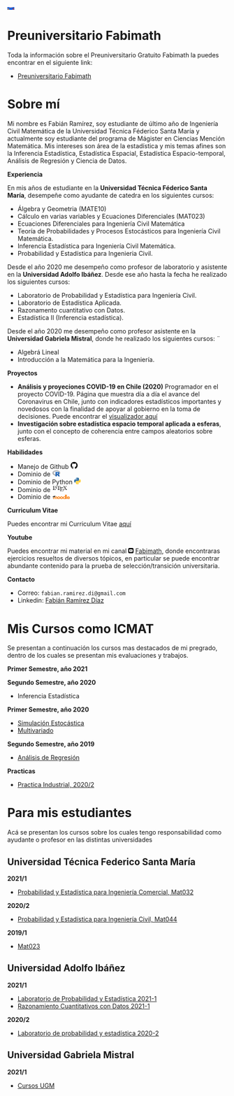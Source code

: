 [//]: <> (INICIO PAGÍNA DE FABIMATH)

<img src="f4.jpg" alt="drawing" width="16"/>

# Preuniversitario Fabimath

Toda la información sobre el Preuniversitario Gratuito Fabimath la puedes encontrar en el siguiente link:

* [Preuniversitario Fabimath](https://fabimath.github.io/preuniversitariofabimath/)

# Sobre mí

Mi nombre es Fabián Ramírez, soy estudiante de último año de Ingeniería Civil Matemática de la Universidad Técnica Féderico Santa María y actualmente soy estudiante del programa de Mágister en Ciencias Mención Matemática.
Mis intereses son área de la estadística y mis temas afines son la Inferencia Estadística, Estadística Espacial, Estadística Espacio-temporal, Análisis de Regresión y Ciencia de Datos.

**Experiencia**

En mis años de estudiante en la **Universidad Técnica Féderico Santa María**, desempeñe como ayudante de catedra en los siguientes cursos:

* Álgebra y Geometria (MATE10)
* Cálculo en varias variables y Ecuaciones Diferenciales (MAT023)
* Ecuaciones Diferenciales para Ingeniería Civil Matemática
* Teoría de Probabilidades y Procesos Estocásticos para Ingeniería Civil Matemática.
* Inferencia Estadística para Ingeniería Civil Matemática.
* Probabilidad y Estadística para Ingenieria Civil.

Desde el año 2020 me desempeño como profesor de laboratorio y asistente en la **Universidad Adolfo Ibáñez**. Desde ese año hasta la fecha he realizado los siguientes cursos:

* Laboratorio de Probabilidad y Estadística para Ingeniería Civil.
* Laboratorio de Estadística Aplicada.
* Razonamento cuantitativo con Datos.
* Estadística II (Inferencia estadística).

Desde el año 2020 me desempeño como profesor asistente en la **Universidad Gabriela Mistral**, donde he realizado los siguientes cursos:
¨
* Algebrá Lineal
* Introducción a la Matemática para la Ingeniería.

**Proyectos**

* **Análisis y proyeciones COVID-19 en Chile (2020)** Programador en el proyecto COVID-19. Página que muestra día a día el avance del Coronavirus en Chile, junto con indicadores estadísticos importantes y novedosos con la finalidad de apoyar al gobierno en la toma de decisiones. Puede encontrar el [visualizador aquí](https://covid-19vis.cmm.uchile.cl/info)
* **Investigación sobre estadística espacio temporal aplicada a esferas**, junto con el concepto de coherencia entre campos aleatorios sobre esferas.



**Habilidades**

* Manejo de Github <img src="git_logo.svg" alt="drawing" width="16"/>
* Dominio de <img src="R_logo.svg" alt="drawing" width="18"/>
* Dominio de Python <img src="py_logo.svg" alt="drawing" width="15"/>
* Dominio de <img src="latex_logo.svg" alt="drawing" width="35"/>
* Dominio de <img src="moodle_logo.svg" alt="drawing" width="40"/>

**Curriculum Vitae**

Puedes encontrar mi Curriculum Vitae [aquí](cv/main.pdf)

**Youtube**

Puedes encontrar mi material en mi canal <img src="yt_logo.svg" alt="drawing" width="12"/> [Fabimath](https://youtube.com/c/fabimath/), donde encontraras ejercicios resueltos de diversos tópicos, en particular se puede encontrar abundante contenido para la prueba de selección/transición universitaria.

**Contacto**

* Correo: `fabian.ramirez.di@gmail.com`
* Linkedin: [Fabián Ramírez Díaz](https://www.linkedin.com/in/fabi%C3%A1n-ram%C3%ADrez-d%C3%ADaz-955761189/)

# Mis Cursos como ICMAT

Se presentan a continuación los cursos mas destacados de mi pregrado, dentro de los cuales se presentan mis evaluaciones y trabajos.

**Primer Semestre, año 2021**


**Segundo Semestre, año 2020**
* Inferencia Estadística 

**Primer Semestre, año 2020**
* [Simulación Estocástica](https://fabimath.github.io/Simulaci-n-Estoc-stica/)
* [Multivariado](https://fabimath.github.io/Multivariado/)

**Segundo Semestre, año 2019**
* [Análisis de Regresión](https://fabimath.github.io/Regresi-n/)

**Practicas**
* [Practica Industrial, 2020/2](https://fabimath.github.io/Practica/)

# Para mis estudiantes
Acá se presentan los cursos sobre los cuales tengo responsabilidad como ayudante o profesor en las distintas universidades
## Universidad Técnica Federico Santa María
**2021/1**
* [Probabilidad y Estadística para Ingeniería Comercial, Mat032](https://fabimath.github.io/MAT032-2021-1/)

**2020/2**
* [Probabilidad y Estadística para Ingeniería Civil, Mat044](https://fabimath.github.io/mat044/)

**2019/1**
* [Mat023](https://fabimath.github.io/MAT023/)

## Universidad Adolfo Ibáñez
**2021/1**
* [Laboratorio de Probabilidad y Estadística 2021-1](https://fabimath.github.io/LEC2021-1/)
* [Razonamiento Cuantitativos con Datos 2021-1](https://fabimath.github.io/RCD1-2021-1/)

**2020/2**
* [Laboratorio de probabilidad y estadística 2020-2](https://fabimath.github.io/LEC-PYE/)

## Universidad Gabriela Mistral
**2021/1**
* [Cursos UGM](https://fabimath.github.io/Gabriela-Mistral-2021-1/)
